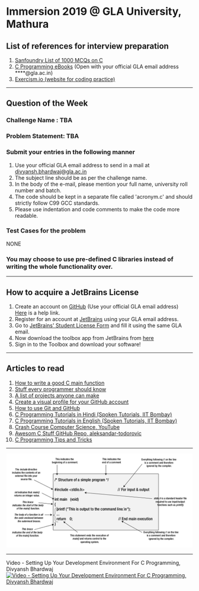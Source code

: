 # Immersion 2019 @ GLA University, Mathura

## List of references for interview preparation

1. [Sanfoundry List of 1000 MCQs on C](https://www.sanfoundry.com/c-interview-questions-answers/)  
2. [C Programming eBooks](https://drive.google.com/open?id=1I2QTu1akEhRA_HgMvNMUIL7a5w1uaKHF) (Open with your official GLA email address ****@gla.ac.in)  
3. [Exercism.io (website for coding practice)](https://exercism.io/)

___


## Question of the Week  

### Challenge Name : TBA  

### Problem Statement: TBA  

###  Submit your entries in the following manner
1. Use your official GLA email address to send in a mail at divyansh.bhardwaj@gla.ac.in  
2. The subject line should be as per the challenge name.  
3. In the body of the e-mail, please mention your full name, university roll number and batch.  
4. The code should be kept in a separate file called 'acronym.c' and should strictly follow C99 GCC standards.  
5. Please use indentation and code comments to make the code more readable.  

### Test Cases for the problem
NONE

### You may choose to use pre-defined C libraries instead of writing the whole functionality over.

---

## How to acquire a JetBrains License

1. Create an account on [GitHub](https://github.com/join) (Use your official GLA email address)  
   [Here](https://www.wikihow.com/Create-an-Account-on-GitHub) is a help link.  
2. Register for an account at [JetBrains](https://account.jetbrains.com/login) using your GLA email address.    
3. Go to [JetBrains' Student License Form](https://www.jetbrains.com/shop/eform/students) and fill it using the same GLA email.  
4. Now download the toolbox app from JetBrains from [here](https://www.jetbrains.com/toolbox/)  
5. Sign in to the Toolbox and download your software!

___

## Articles to read

1. [How to write a good C main function](https://opensource.com/article/19/5/how-write-good-c-main-function?utm_medium=Email&utm_campaign=weekly&sc_cid=701f20000012sAeAAI)  
2. [Stuff every programmer should know](https://github.com/mtdvio/every-programmer-should-know)  
3. [A list of projects anyone can make](https://github.com/jorgegonzalez/beginner-projects#projects)  
4. [Create a visual profile for your GitHub account](https://sourcerer.io/)  
5. [How to use Git and GitHub](https://www.youtube.com/watch?v=Ytux4IOAR_s&list=PLAwxTw4SYaPk8_-6IGxJtD3i2QAu5_s_p)
6. [C Programming Tutorials in Hindi (Spoken Tutorials, IIT Bombay)](https://spoken-tutorial.org/tutorial-search/?search_foss=C+and+Cpp&search_language=Hindi)
7. [C Programming Tutorials in English (Spoken Tutorials, IIT Bombay)](https://spoken-tutorial.org/tutorial-search/?search_foss=C+and+Cpp&search_language=English)
8. [Crash Course Computer Science, YouTube](https://www.youtube.com/watch?v=tpIctyqH29Q&list=PL8dPuuaLjXtNlUrzyH5r6jN9ulIgZBpdo)
9. [Awesom C Stuff GitHub Repo, aleksandar-todorovic](https://github.com/aleksandar-todorovic/awesome-c)
10. [C Programming Tips and Tricks](https://www.techbeamers.com/top-c-programming-tips-and-tricks-for-you/)

___  

![Dissection of a simple C program](/images/cprogram.png)

___

Video - Setting Up Your Development Environment For C Programming, Divyansh Bhardwaj
[![Video - Setting Up Your Development Environment For C Programming, Divyansh Bhardwaj](https://img.youtube.com/vi/6xr6z6IGU1k/0.jpg)](https://youtu.be/6xr6z6IGU1k)


